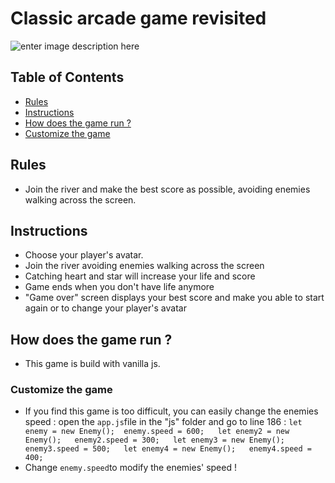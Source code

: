 # Classic arcade game revisited

![enter image description here](https://www.antoineparat.com/img/arcade.png)

## Table of Contents

* [Rules](#rules)
* [Instructions](#instructions)
* [How does the game run ?](#How-does-the-game-run-?)
* [Customize the game](#customize-the-game)

## Rules
* Join the river and make the best score as possible, avoiding enemies walking across the screen.

## Instructions
* Choose your player's avatar.
* Join the river avoiding enemies walking across the screen
* Catching heart and star will increase your life and score
* Game ends when you don't have life anymore
* "Game over" screen displays your best score and make you able to start again or to change your player's avatar

## How does the game run ?

* This game is build with vanilla js. 

### Customize the game

* If you find this game is too difficult, you can easily change the enemies speed : open the `app.js`file in the "js" folder and go to line 186 : `let enemy = new Enemy(); 
enemy.speed = 600;  
let enemy2 = new Enemy();  
enemy2.speed = 300;  
let enemy3 = new Enemy();  
enemy3.speed = 500;  
let enemy4 = new Enemy();  
enemy4.speed = 400;`  
* Change `enemy.speed`to modify the enemies' speed ! 
